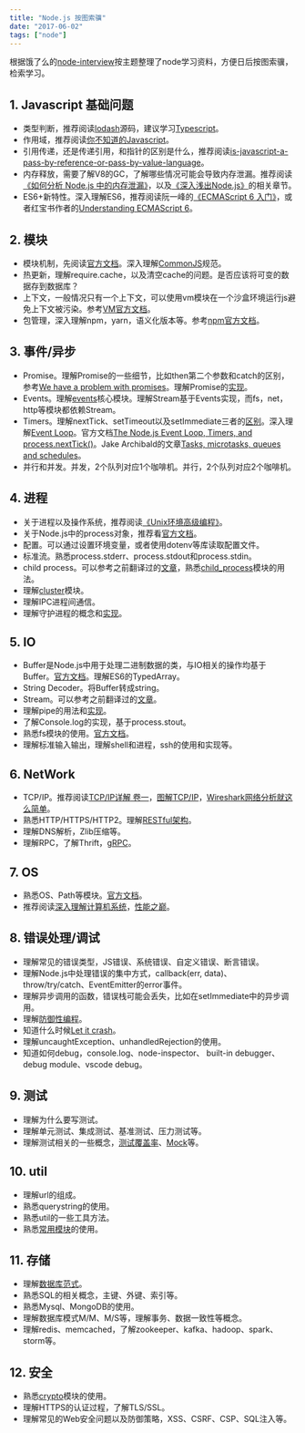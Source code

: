 ```yaml
---
title: "Node.js 按图索骥"
date: "2017-06-02"
tags: ["node"]
---
```


根据饿了么的[node-interview](https://github.com/ElemeFE/node-interview/blob/master/sections/zh-cn/README.md)按主题整理了node学习资料，方便日后按图索骥，检索学习。

## 1. Javascript 基础问题
- 类型判断，推荐阅读[lodash](https://lodash.com/)源码，建议学习[Typescript](http://www.typescriptlang.org/)。
- 作用域，推荐阅读[你不知道的Javascript](https://book.douban.com/subject/26351021/)。
- 引用传递，还是传递引用，和指针的区别是什么，推荐阅读[is-javascript-a-pass-by-reference-or-pass-by-value-language](https://stackoverflow.com/questions/518000/is-javascript-a-pass-by-reference-or-pass-by-value-language)。
- 内存释放，需要了解V8的GC，了解哪些情况可能会导致内存泄漏。推荐阅读[《如何分析 Node.js 中的内存泄漏》](https://zhuanlan.zhihu.com/p/25736931)，以及[《深入浅出Node.js》](https://book.douban.com/subject/25768396/)的相关章节。
- ES6+新特性。深入理解ES6，推荐阅读阮一峰的[《ECMAScript 6 入门》](http://es6.ruanyifeng.com/)，或者红宝书作者的[Understanding ECMAScript 6](https://leanpub.com/understandinges6/read#leanpub-auto-introduction)。

## 2. 模块
- 模块机制，先阅读[官方文档](https://nodejs.org/docs/latest-v8.x/api/modules.html)。深入理解[CommonJS](http://javascript.ruanyifeng.com/nodejs/module.html)规范。
- 热更新，理解require.cache，以及清空cache的问题。是否应该将可变的数据存到数据库？
- 上下文，一般情况只有一个上下文，可以使用vm模块在一个沙盒环境运行js避免上下文被污染。参考[VM官方文档](https://nodejs.org/docs/latest-v8.x/api/vm.html)。
- 包管理，深入理解npm，yarn，语义化版本等。参考[npm官方文档](https://docs.npmjs.com/)。

## 3. 事件/异步
- Promise。理解Promise的一些细节，比如then第二个参数和catch的区别，参考[We have a problem with promises](https://pouchdb.com/2015/05/18/we-have-a-problem-with-promises.html)。理解Promise的[实现](https://juejin.im/post/5b83cb5ae51d4538cc3ec354)。
- Events。理解[events](https://nodejs.org/dist/latest-v10.x/docs/api/events.html)核心模块。理解Stream基于Events实现，而fs，net，http等模块都依赖Stream。
- Timers。理解nextTick、setTimeout以及setImmediate三者的[区别](https://cnodejs.org/topic/5556efce7cabb7b45ee6bcac)。深入理解[Event Loop](https://blog.sessionstack.com/how-javascript-works-event-loop-and-the-rise-of-async-programming-5-ways-to-better-coding-with-2f077c4438b5)。官方文档[The Node.js Event Loop, Timers, and process.nextTick()](https://nodejs.org/en/docs/guides/event-loop-timers-and-nexttick/)。Jake Archibald的文章[Tasks, microtasks, queues and schedules](https://jakearchibald.com/2015/tasks-microtasks-queues-and-schedules/)。
- 并行和并发。并发，2个队列对应1个咖啡机。并行，2个队列对应2个咖啡机。

## 4. 进程
- 关于进程以及操作系统，推荐阅读[《Unix环境高级编程》](https://book.douban.com/subject/1788421/)。
- 关于Node.js中的process对象，推荐看[官方文档](https://nodejs.org/dist/latest-v10.x/docs/api/process.html)。
- 配置。可以通过设置环境变量，或者使用dotenv等库读取配置文件。
- 标准流。熟悉process.stderr、process.stdout和process.stdin。
- child process。可以参考之前翻译过的[文章](https://medium.freecodecamp.org/node-js-child-processes-everything-you-need-to-know-e69498fe970a)，熟悉[child_process](https://nodejs.org/dist/latest-v10.x/docs/api/child_process.html)模块的用法。
- 理解[cluster](https://nodejs.org/dist/latest-v10.x/docs/api/cluster.html)模块。
- 理解IPC进程间通信。
- 理解守护进程的概念和[实现](https://cnodejs.org/topic/57adfadf476898b472247eac)。

## 5. IO
- Buffer是Node.js中用于处理二进制数据的类，与IO相关的操作均基于Buffer。[官方文档](https://nodejs.org/dist/latest-v10.x/docs/api/buffer.html)。理解ES6的TypedArray。
- String Decoder。将Buffer转成string。
- Stream。可以参考之前翻译过的[文章](https://medium.freecodecamp.org/node-js-streams-everything-you-need-to-know-c9141306be93)。
- 理解pipe的用法和[实现](https://cnodejs.org/topic/56ba030271204e03637a3870)。
- 了解Console.log的实现，基于process.stout。
- 熟悉fs模块的使用。[官方文档](https://nodejs.org/dist/latest-v11.x/docs/api/fs.html)。
- 理解标准输入输出，理解shell和进程，ssh的使用和实现等。

## 6. NetWork
- TCP/IP。推荐阅读[TCP/IP详解 卷一](https://www.amazon.cn/TCP-IP%E8%AF%A6%E8%A7%A3%E5%8D%B71-%E5%8D%8F%E8%AE%AE-W-Richard-Stevens/dp/B00116OTVS/)，[图解TCP/IP](https://book.douban.com/subject/24737674/)，[Wireshark网络分析就这么简单](https://book.douban.com/subject/26268767/)。
- 熟悉HTTP/HTTPS/HTTP2。理解[RESTful架构](https://www.restapitutorial.com/)。
- 理解DNS解析，Zlib压缩等。
- 理解RPC，了解Thrift，[gRPC](https://grpc.io/docs/quickstart/node.html)。

## 7. OS
- 熟悉OS、Path等模块。[官方文档](https://nodejs.org/dist/latest-v10.x/docs/api/os.html)。
- 推荐阅读[深入理解计算机系统](https://nodejs.org/dist/latest-v10.x/docs/api/os.html)，[性能之巅](https://book.douban.com/subject/26586598/)。

## 8. 错误处理/调试
- 理解常见的错误类型，JS错误、系统错误、自定义错误、断言错误。
- 理解Node.js中处理错误的集中方式，callback(err, data)、throw/try/catch、EventEmitter的error事件。
- 理解异步调用的函数，错误栈可能会丢失，比如在setImmediate中的异步调用。
- 理解[防御性编程](http://blog.jobbole.com/101651/)。
- 知道什么时候[Let it crash](http://wiki.c2.com/?LetItCrash)。
- 理解uncaughtException、unhandledRejection的使用。
- 知道如何debug，console.log、node-inspector、 built-in debugger、debug module、vscode debug。

## 9. 测试
- 理解为什么要写测试。
- 理解单元测试、集成测试、基准测试、压力测试等。
- 理解测试相关的一些概念，[测试覆盖率](https://www.infoq.cn/article/test-coverage-rate-role)、[Mock](https://martinfowler.com/articles/mocksArentStubs.html)等。

## 10. util
- 理解url的组成。
- 熟悉querystring的使用。
- 熟悉util的一些工具方法。
- 熟悉[常用模块](https://www.npmjs.com/browse/depended)的使用。

## 11. 存储
- 理解[数据库范式](http://www.cnblogs.com/CareySon/archive/2010/02/16/1668803.html)。
- 熟悉SQL的相关概念，主键、外键、索引等。
- 熟悉Mysql、MongoDB的使用。
- 理解数据库模式M/M、M/S等，理解事务、数据一致性等概念。
- 理解redis、memcached，了解zookeeper、kafka、hadoop、spark、storm等。

## 12. 安全
- 熟悉[crypto](https://nodejs.org/dist/latest-v10.x/docs/api/crypto.html)模块的使用。
- 理解HTTPS的认证过程，了解TLS/SSL。
- 理解常见的Web安全问题以及防御策略，XSS、CSRF、CSP、SQL注入等。